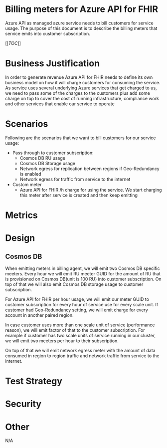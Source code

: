 # Billing meters for Azure API for FHIR

Azure API as managed azure service needs to bill customers for service usage. The purpose of this document is to describe the billing meters that service emits into customer subscription.

[[_TOC_]]

# Business Justification

In order to generate revenue Azure API for FHIR needs to define its own business model on how it will charge customers for consuming the service. As service uses several underlying Azure services that get charged to us, we need to pass some of the charges to the customers plus add some charge on top to cover the cost of running infrastructure, compliance work and other services that enable our service to operate

# Scenarios

Following are the scenarios that we want to bill customers for our service usage:

* Pass through to customer subscription:
    - Cosmos DB RU usage
    - Cosmos DB Storage usage
    - Network egress for replication between regions if Geo-Redundancy is enabled
    - Network egress for traffic from service to the internet
* Custom meter
    - Azure API for FHIR /h charge for using the service. We start charging this meter after service is created and then keep emitting

# Metrics


# Design

## Cosmos DB
When emitting meters in billing agent, we will emit two Cosmos DB specific meeters. Every hour we will emit RU meeter GUID for the amount of RU that is provisioned on Cosmos DB(unit is 100 RU) into customer subscription. On top of that we will also emit Cosmos DB storage usage to customer subscription.

For Azure API for FHIR per hour usage, we will emit our meter GUID to customer subscription for every hour of service use for every scale unit. If customer had Geo-Redundancy setting, we will emit charge for every account in another paired region.

In case customer uses more than one scale unit of service (performance reason), we will emit factor of that to the customer subscription. For example if customer has two scale units of service running in our cluster, we will emit two meeters per hour to their subscription.

On top of that we will emit network egress meter with the amount of data consumed in region to region traffic and network traffic from service to the internet.

# Test Strategy



# Security



# Other

N/A
